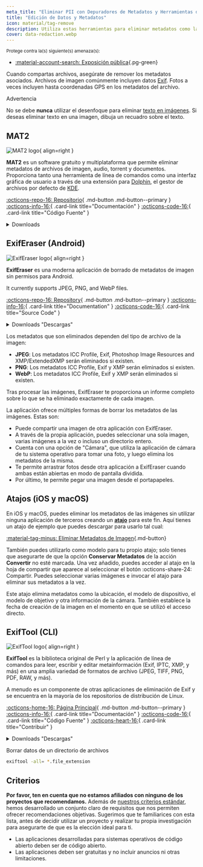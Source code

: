 ```yaml
---
meta_title: "Eliminar PII con Depuradores de Metadatos y Herramientas de Edición de Datos - Privacy Guides"
title: "Edición de Datos y Metadatos"
icon: material/tag-remove
description: Utiliza estas herramientas para eliminar metadatos como la ubicación GPS y otros datos identificativos de las fotos y archivos que compartas.
cover: data-redaction.webp
---
```


<small>Protege contra la(s) siguiente(s) amenaza(s):</small>

- [:material-account-search: Exposición pública](basics/common-threats.md#limiting-public-information ""){.pg-green}

Cuando compartas archivos, asegúrate de remover los metadatos asociados. Archivos de imagen comúnmente incluyen datos [Exif](https://en.wikipedia.org/wiki/Exif). Fotos a veces incluyen hasta coordenadas GPS en los metadatos del archivo.

<div class="admonition warning" markdown>
<p class="admonition-title">Advertencia</p>

No se debe **nunca** utilizar el desenfoque para eliminar [texto en imágenes](https://bishopfox.com/blog/unredacter-tool-never-pixelation). Si deseas eliminar texto en una imagen, dibuja un recuadro sobre el texto.

</div>

## MAT2

<div class="admonition recommendation" markdown>

![MAT2 logo](assets/img/data-redaction/mat2.svg){ align=right }

**MAT2** es un software gratuito y multiplataforma que permite eliminar metadatos de archivos de imagen, audio, torrent y documentos. Proporciona tanto una herramienta de línea de comandos como una interfaz gráfica de usuario a través de una extensión para [Dolphin](https://0xacab.org/jvoisin/mat2/-/tree/master/dolphin), el gestor de archivos por defecto de [KDE](https://kde.org).

[:octicons-repo-16: Repositorio](https://0xacab.org/jvoisin/mat2){ .md-button .md-button--primary }
[:octicons-info-16:](https://0xacab.org/jvoisin/mat2/-/blob/master/README.md){ .card-link title="Documentación" }
[:octicons-code-16:](https://0xacab.org/jvoisin/mat2){ .card-link title="Código Fuente" }

<details class="downloads" markdown>
<summary>Downloads</summary>

- [:fontawesome-brands-windows: Windows](https://pypi.org/project/mat2#metadata-and-privacy)
- [:simple-apple: macOS](https://0xacab.org/jvoisin/mat2#requirements-setup-on-macos-os-x-using-homebrew)
- [:simple-linux: Linux](https://pypi.org/project/mat2)
- [:octicons-globe-16: Web](https://0xacab.org/jvoisin/mat2#web-interface)

</details>

</div>

## ExifEraser (Android)

<div class="admonition recommendation" markdown>

![ExifEraser logo](assets/img/data-redaction/exiferaser.svg){ align=right }

**ExifEraser** es una moderna aplicación de borrado de metadatos de imagen sin permisos para Android.

It currently supports JPEG, PNG, and WebP files.

[:octicons-repo-16: Repository](https://github.com/Tommy-Geenexus/exif-eraser#readme){ .md-button .md-button--primary }
[:octicons-info-16:](https://github.com/Tommy-Geenexus/exif-eraser#description){ .card-link title="Documentation" }
[:octicons-code-16:](https://github.com/Tommy-Geenexus/exif-eraser){ .card-link title="Source Code" }

<details class="downloads" markdown>
<summary>Downloads "Descargas"</summary>

- [:simple-googleplay: Google Play](https://play.google.com/store/apps/details?id=com.none.tom.exiferaser)
- [:octicons-moon-16: Accrescent](https://accrescent.app/app/com.none.tom.exiferaser)
- [:simple-github: GitHub](https://github.com/Tommy-Geenexus/exif-eraser/releases)

</details>

</div>

Los metadatos que son eliminados dependen del tipo de archivo de la imagen:

- **JPEG**: Los metadatos ICC Profile, Exif, Photoshop Image Resources and XMP/ExtendedXMP serán eliminados si existen.
- **PNG**: Los metadatos ICC Profile, Exif y XMP serán eliminados si existen.
- **WebP**: Los metadatos ICC Profile, Exif y XMP serán eliminados si existen.

Tras procesar las imágenes, ExifEraser te proporciona un informe completo sobre lo que se ha eliminado exactamente de cada imagen.

La aplicación ofrece múltiples formas de borrar los metadatos de las imágenes. Estas son:

- Puede compartir una imagen de otra aplicación con ExifEraser.
- A través de la propia aplicación, puedes seleccionar una sola imagen, varias imágenes a la vez o incluso un directorio entero.
- Cuenta con una opción de "Cámara", que utiliza la aplicación de cámara de tu sistema operativo para tomar una foto, y luego elimina los metadatos de la misma.
- Te permite arrastrar fotos desde otra aplicación a ExifEraser cuando ambas están abiertas en modo de pantalla dividida.
- Por último, te permite pegar una imagen desde el portapapeles.

## Atajos (iOS y macOS)

En iOS y macOS, puedes eliminar los metadatos de las imágenes sin utilizar ninguna aplicación de terceros creando un [**atajo**](https://apps.apple.com/app/id915249334) para este fin. Aquí tienes un atajo de ejemplo que puedes descargar para usarlo tal cual:

[:material-tag-minus: Eliminar Metadatos de Imagen](https://icloud.com/shortcuts/fb774ddb7b5b4296871776c67ac0fff9 ""){.md-button}

También puedes utilizarlo como modelo para tu propio atajo; solo tienes que asegurarte de que la opción **Conservar Metadatos** de la acción **Convertir** no esté marcada. Una vez añadido, puedes acceder al atajo en la hoja de compartir que aparece al seleccionar el botón :octicons-share-24: Compartir. Puedes seleccionar varias imágenes e invocar el atajo para eliminar sus metadatos a la vez.

Este atajo elimina metadatos como la ubicación, el modelo de dispositivo, el modelo de objetivo y otra información de la cámara. También establece la fecha de creación de la imagen en el momento en que se utilizó el acceso directo.

## ExifTool (CLI)

<div class="admonition recommendation" markdown>

![ExifTool logo](assets/img/data-redaction/exiftool.png){ align=right }

**ExifTool** es la biblioteca original de Perl y la aplicación de línea de comandos para leer, escribir y editar metainformación (Exif, IPTC, XMP, y más) en una amplia variedad de formatos de archivo (JPEG, TIFF, PNG, PDF, RAW, y más).

A menudo es un componente de otras aplicaciones de eliminación de Exif y se encuentra en la mayoría de los repositorios de distribución de Linux.

[:octicons-home-16: Página Principal](https://exiftool.org){ .md-button .md-button--primary }
[:octicons-info-16:](https://exiftool.org/faq.html){ .card-link title="Documentación" }
[:octicons-code-16:](https://github.com/exiftool/exiftool){ .card-link title="Código Fuente" }
[:octicons-heart-16:](https://exiftool.org/#donate){ .card-link title="Contribuir" }

<details class="downloads" markdown>
<summary>Downloads "Descargas"</summary>

- [:fontawesome-brands-windows: Windows](https://exiftool.org)
- [:simple-apple: macOS](https://exiftool.org)
- [:simple-linux: Linux](https://exiftool.org)

</details>

</div>

<div class="admonition example" markdown>
<p class="admonition-title">Borrar datos de un directorio de archivos</p>

```bash
exiftool -all= *.file_extension
```

</div>

## Criterios

**Por favor, ten en cuenta que no estamos afiliados con ninguno de los proyectos que recomendamos.** Además de [nuestros criterios estándar](about/criteria.md), hemos desarrollado un conjunto claro de requisitos que nos permiten ofrecer recomendaciones objetivas. Sugerimos que te familiarices con esta lista, antes de decidir utilizar un proyecto y realizar tu propia investigación para asegurarte de que es la elección ideal para ti.

- Las aplicaciones desarrolladas para sistemas operativos de código abierto deben ser de código abierto.
- Las aplicaciones deben ser gratuitas y no incluir anuncios ni otras limitaciones.
